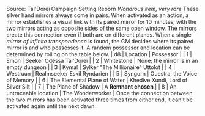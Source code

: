 Source: Tal'Dorei Campaign Setting Reborn
*Wondrous item, very rare*
These silver hand mirrors always come in pairs. When activated as an action, a mirror establishes a visual link with its paired mirror for 10 minutes, with the two mirrors acting as opposite sides of the same open window. The mirrors create this connection even if both are on different planes. When a single *mirror of infinite transpondence* is found, the GM decides where its paired mirror is and who possesses it. A random possessor and location can be determined by rolling on the table below.
| d8 | Location | Possessor |
| 1 | Emon | Seeker Odessa Tal'Dorei |
| 2 | Whitestone | None; the mirror is in an empty dungeon |
| 3 | Kymal | Sylker "The Millionaire" Uttolot |
| 4 | Westruun | Realmseeker Eskil Ryndarien |
| 5 | Syngorn | Ouestra, the Voice of Memory |
| 6 | The Elemental Plane of Water | Khedive Xundi, Lord of Silver Silt |
| 7 | The Plane of Shadow | A **Remnant chosen** |
| 8 | An untraceable location | The Wonderworker |
Once the connection between the two mirrors has been activated three times from either end, it can't be activated again until the next dawn.